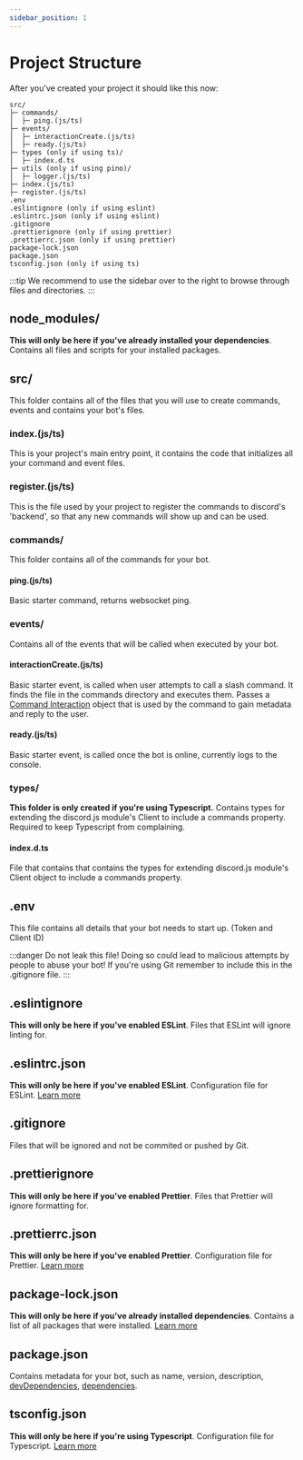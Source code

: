 ```yaml
---
sidebar_position: 1
---
```


# Project Structure

After you've created your project it should like this now:

```text
src/
├─ commands/
│  ├─ ping.(js/ts)
├─ events/
│  ├─ interactionCreate.(js/ts)
│  ├─ ready.(js/ts)
├─ types (only if using ts)/
│  ├─ index.d.ts
├─ utils (only if using pino)/
│  ├─ logger.(js/ts)
├─ index.(js/ts)
├─ register.(js/ts)
.env
.eslintignore (only if using eslint)
.eslintrc.json (only if using eslint)
.gitignore
.prettierignore (only if using prettier)
.prettierrc.json (only if using prettier)
package-lock.json
package.json
tsconfig.json (only if using ts)
```

:::tip
We recommend to use the sidebar over to the right to browse through files and directories.
:::
## node_modules/
**This will only be here if you've already installed your dependencies**. Contains all files and scripts for
your installed packages.

## src/
This folder contains all of the files that you will use to create commands, events and
contains your bot's files.

### index.(js/ts)
This is your project's main entry point, it contains the code that initializes all your command and event files.

### register.(js/ts)
This is the file used by your project to register the commands to discord's 'backend', so that any new commands will show up and can be used.

### commands/
This folder contains all of the commands for your bot.

#### ping.(js/ts)
Basic starter command, returns websocket ping.

### events/
Contains all of the events that will be called when executed by your bot.

#### interactionCreate.(js/ts)
Basic starter event, is called when user attempts to call a slash command. It finds the file in the commands directory and executes them. Passes a [Command Interaction](https://discord.js.org/#/docs/discord.js/main/class/CommandInteraction) object that is used by the command to gain metadata and reply to the user.

#### ready.(js/ts)
Basic starter event, is called once the bot is online, currently logs to the console.

### types/
**This folder is only created if you're using Typescript.** Contains types for extending the discord.js module's Client to include a commands property. Required to keep Typescript from complaining. 

#### index.d.ts
File that contains that contains the types for extending discord.js module's Client object to include a commands
property.

## .env
This file contains all details that your bot needs to start up. (Token and Client ID)

:::danger
Do not leak this file! Doing so could lead to malicious attempts by people to abuse your bot! If you're using Git
remember to include this in the .gitignore file.
:::

## .eslintignore
**This will only be here if you've enabled ESLint**. Files that ESLint will ignore linting for.

## .eslintrc.json
**This will only be here if you've enabled ESLint**. Configuration file for ESLint. [Learn more](https://eslint.org/docs/latest/user-guide/configuring/)

## .gitignore
Files that will be ignored and not be commited or pushed by Git.

## .prettierignore
**This will only be here if you've enabled Prettier**. Files that Prettier will ignore formatting for.

## .prettierrc.json
**This will only be here if you've enabled Prettier**. Configuration file for Prettier. [Learn more](https://prettier.io/docs/en/options.html)

## package-lock.json
**This will only be here if you've already installed dependencies**. Contains a list of all packages that were
installed. [Learn more](https://docs.npmjs.com/cli/v9/configuring-npm/package-lock-json?v=true)

## package.json
Contains metadata for your bot, such as name, version, description, [devDependencies](https://docs.npmjs.com/specifying-dependencies-and-devdependencies-in-a-package-json-file), [dependencies](https://docs.npmjs.com/specifying-dependencies-and-devdependencies-in-a-package-json-file).

## tsconfig.json
**This will only be here if you're using Typescript**. Configuration file for Typescript. [Learn more](https://www.typescriptlang.org/docs/handbook/tsconfig-json.html)